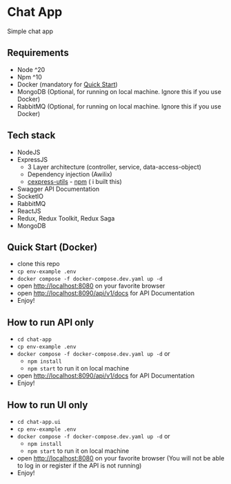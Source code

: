 # Chat App

Simple chat app

## Requirements

- Node ^20
- Npm ^10
- Docker (mandatory for [Quick Start](#quick-start-docker))
- MongoDB (Optional, for running on local machine. Ignore this if you use Docker)
- RabbitMQ (Optional, for running on local machine. Ignore this if you use Docker)

## Tech stack

- NodeJS
- ExpressJS
  - 3 Layer architecture (controller, service, data-access-object)
  - Dependency injection (Awilix)
  - [cexpress-utils](https://github.com/cforclown/cexpress-utils)  - [npm](https://www.npmjs.com/package/cexpress-utils) ( i built this)
- Swagger API Documentation
- SocketIO
- RabbitMQ
- ReactJS
- Redux, Redux Toolkit, Redux Saga
- MongoDB

## Quick Start (Docker)

- clone this repo
- `cp env-example .env`
- `docker compose -f docker-compose.dev.yaml up -d`
- open [http://localhost:8080](http://localhost:8080) on your favorite browser
- open [http://localhost:8090/api/v1/docs](http://localhost:8090/api/v1/docs) for API Documentation
- Enjoy!

## How to run API only

- `cd chat-app`
- `cp env-example .env`
- `docker compose -f docker-compose.dev.yaml up -d` or
  - `npm install`
  - `npm start` to run it on local machine
- open [http://localhost:8090/api/v1/docs](http://localhost:8090/api/v1/docs) for API Documentation
- Enjoy!

## How to run UI only

- `cd chat-app.ui`
- `cp env-example .env`
- `docker compose -f docker-compose.dev.yaml up -d` or
  - `npm install`
  - `npm start` to run it on local machine
- open [http://localhost:8080](http://localhost:8080) on your favorite browser (You will not be able to log in or register if the API is not running)
- Enjoy!
